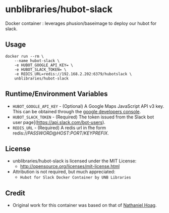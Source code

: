 # unblibraries/hubot-slack
Docker container : leverages phusion/baseimage to deploy our hubot for slack.

## Usage
```
docker run --rm \
    --name hubot-slack \
    -e HUBOT_GOOGLE_API_KEY= \
    -e HUBOT_SLACK_TOKEN= \
    -e REDIS_URL=redis://192.168.2.202:6379/hubotslack \
    unblibraries/hubot-slack
```
## Runtime/Environment Variables
* `HUBOT_GOOGLE_API_KEY` - (Optional) A Google Maps JavaScript API v3 key. This can be obtained through the [google developers console](http://stackoverflow.com/questions/22294128/how-can-i-get-google-map-api-v3-key).
* `HUBOT_SLACK_TOKEN` - (Required) The token issued from the Slack bot user page](https://api.slack.com/bot-users).
* `REDIS_URL` - (Required) A redis url in fhe form redis://*PASSWORD*@*HOST*:*PORT*/*KEYPREFIX*.

## License
- unblibraries/hubot-slack is licensed under the MIT License:
  - http://opensource.org/licenses/mit-license.html
- Attribution is not required, but much appreciated:
  - `Hubot for Slack Docker Container by UNB Libraries`

## Credit
- Original work for this container was based on that of [Nathaniel Hoag](http://nathanielhoag.com/blog/2014/12/07/a-dockerized-slack-integrated-hubot/).

